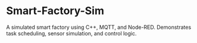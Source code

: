 # Smart-Factory-Sim
A simulated smart factory using C++, MQTT, and Node-RED. Demonstrates task scheduling, sensor simulation, and control logic.

